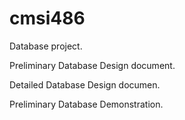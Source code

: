 # cmsi486
Database project.

Preliminary Database Design document.

Detailed Database Design documen.

Preliminary Database Demonstration.